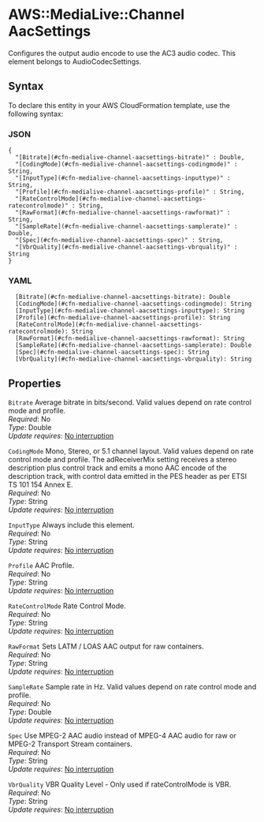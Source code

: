 # AWS::MediaLive::Channel AacSettings<a name="aws-properties-medialive-channel-aacsettings"></a>

Configures the output audio encode to use the AC3 audio codec\. This element belongs to AudioCodecSettings\.

## Syntax<a name="aws-properties-medialive-channel-aacsettings-syntax"></a>

To declare this entity in your AWS CloudFormation template, use the following syntax:

### JSON<a name="aws-properties-medialive-channel-aacsettings-syntax.json"></a>

```
{
  "[Bitrate](#cfn-medialive-channel-aacsettings-bitrate)" : Double,
  "[CodingMode](#cfn-medialive-channel-aacsettings-codingmode)" : String,
  "[InputType](#cfn-medialive-channel-aacsettings-inputtype)" : String,
  "[Profile](#cfn-medialive-channel-aacsettings-profile)" : String,
  "[RateControlMode](#cfn-medialive-channel-aacsettings-ratecontrolmode)" : String,
  "[RawFormat](#cfn-medialive-channel-aacsettings-rawformat)" : String,
  "[SampleRate](#cfn-medialive-channel-aacsettings-samplerate)" : Double,
  "[Spec](#cfn-medialive-channel-aacsettings-spec)" : String,
  "[VbrQuality](#cfn-medialive-channel-aacsettings-vbrquality)" : String
}
```

### YAML<a name="aws-properties-medialive-channel-aacsettings-syntax.yaml"></a>

```
  [Bitrate](#cfn-medialive-channel-aacsettings-bitrate): Double
  [CodingMode](#cfn-medialive-channel-aacsettings-codingmode): String
  [InputType](#cfn-medialive-channel-aacsettings-inputtype): String
  [Profile](#cfn-medialive-channel-aacsettings-profile): String
  [RateControlMode](#cfn-medialive-channel-aacsettings-ratecontrolmode): String
  [RawFormat](#cfn-medialive-channel-aacsettings-rawformat): String
  [SampleRate](#cfn-medialive-channel-aacsettings-samplerate): Double
  [Spec](#cfn-medialive-channel-aacsettings-spec): String
  [VbrQuality](#cfn-medialive-channel-aacsettings-vbrquality): String
```

## Properties<a name="aws-properties-medialive-channel-aacsettings-properties"></a>

`Bitrate`  <a name="cfn-medialive-channel-aacsettings-bitrate"></a>
Average bitrate in bits/second\. Valid values depend on rate control mode and profile\.  
*Required*: No  
*Type*: Double  
*Update requires*: [No interruption](https://docs.aws.amazon.com/AWSCloudFormation/latest/UserGuide/using-cfn-updating-stacks-update-behaviors.html#update-no-interrupt)

`CodingMode`  <a name="cfn-medialive-channel-aacsettings-codingmode"></a>
Mono, Stereo, or 5\.1 channel layout\. Valid values depend on rate control mode and profile\. The adReceiverMix setting receives a stereo description plus control track and emits a mono AAC encode of the description track, with control data emitted in the PES header as per ETSI TS 101 154 Annex E\.  
*Required*: No  
*Type*: String  
*Update requires*: [No interruption](https://docs.aws.amazon.com/AWSCloudFormation/latest/UserGuide/using-cfn-updating-stacks-update-behaviors.html#update-no-interrupt)

`InputType`  <a name="cfn-medialive-channel-aacsettings-inputtype"></a>
Always include this element\.  
*Required*: No  
*Type*: String  
*Update requires*: [No interruption](https://docs.aws.amazon.com/AWSCloudFormation/latest/UserGuide/using-cfn-updating-stacks-update-behaviors.html#update-no-interrupt)

`Profile`  <a name="cfn-medialive-channel-aacsettings-profile"></a>
AAC Profile\.  
*Required*: No  
*Type*: String  
*Update requires*: [No interruption](https://docs.aws.amazon.com/AWSCloudFormation/latest/UserGuide/using-cfn-updating-stacks-update-behaviors.html#update-no-interrupt)

`RateControlMode`  <a name="cfn-medialive-channel-aacsettings-ratecontrolmode"></a>
Rate Control Mode\.  
*Required*: No  
*Type*: String  
*Update requires*: [No interruption](https://docs.aws.amazon.com/AWSCloudFormation/latest/UserGuide/using-cfn-updating-stacks-update-behaviors.html#update-no-interrupt)

`RawFormat`  <a name="cfn-medialive-channel-aacsettings-rawformat"></a>
Sets LATM / LOAS AAC output for raw containers\.  
*Required*: No  
*Type*: String  
*Update requires*: [No interruption](https://docs.aws.amazon.com/AWSCloudFormation/latest/UserGuide/using-cfn-updating-stacks-update-behaviors.html#update-no-interrupt)

`SampleRate`  <a name="cfn-medialive-channel-aacsettings-samplerate"></a>
Sample rate in Hz\. Valid values depend on rate control mode and profile\.  
*Required*: No  
*Type*: Double  
*Update requires*: [No interruption](https://docs.aws.amazon.com/AWSCloudFormation/latest/UserGuide/using-cfn-updating-stacks-update-behaviors.html#update-no-interrupt)

`Spec`  <a name="cfn-medialive-channel-aacsettings-spec"></a>
Use MPEG\-2 AAC audio instead of MPEG\-4 AAC audio for raw or MPEG\-2 Transport Stream containers\.  
*Required*: No  
*Type*: String  
*Update requires*: [No interruption](https://docs.aws.amazon.com/AWSCloudFormation/latest/UserGuide/using-cfn-updating-stacks-update-behaviors.html#update-no-interrupt)

`VbrQuality`  <a name="cfn-medialive-channel-aacsettings-vbrquality"></a>
VBR Quality Level \- Only used if rateControlMode is VBR\.  
*Required*: No  
*Type*: String  
*Update requires*: [No interruption](https://docs.aws.amazon.com/AWSCloudFormation/latest/UserGuide/using-cfn-updating-stacks-update-behaviors.html#update-no-interrupt)